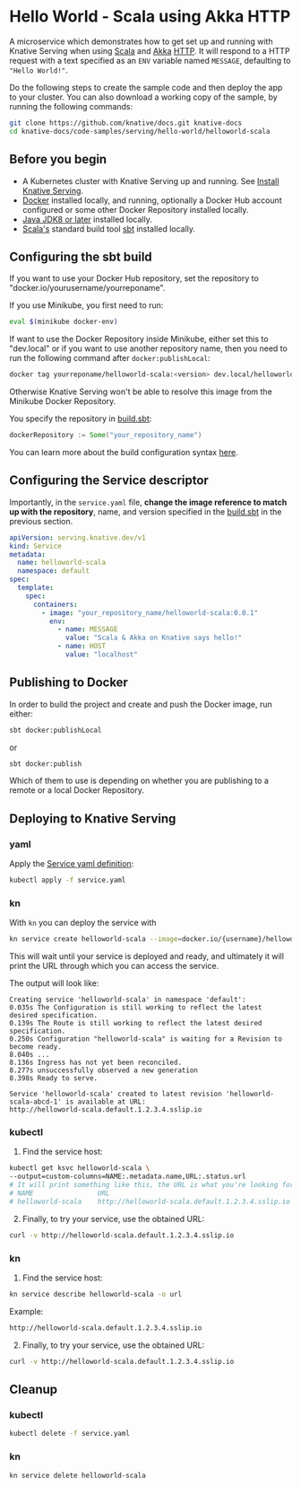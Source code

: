 # Hello World - Scala using Akka HTTP

A microservice which demonstrates how to get set up and running with Knative
Serving when using [Scala](https://scala-lang.org/) and [Akka](https://akka.io/)
[HTTP](https://doc.akka.io/docs/akka-http/current/). It will respond to a HTTP
request with a text specified as an `ENV` variable named `MESSAGE`, defaulting
to `"Hello World!"`.

Do the following steps to create the sample code and then deploy the app to your
cluster. You can also download a working copy of the sample, by running the
following commands:

```bash
git clone https://github.com/knative/docs.git knative-docs
cd knative-docs/code-samples/serving/hello-world/helloworld-scala
```

## Before you begin

- A Kubernetes cluster with Knative Serving up and running. See
  [Install Knative Serving](https://knative.dev/docs/install/serving/install-serving-with-yaml).
- [Docker](https://www.docker.com) installed locally, and running, optionally a
  Docker Hub account configured or some other Docker Repository installed
  locally.
- [Java JDK8 or later](https://adoptopenjdk.net/installation.html) installed
  locally.
- [Scala's](https://scala-lang.org/) standard build tool
  [sbt](https://www.scala-sbt.org/) installed locally.

## Configuring the sbt build

If you want to use your Docker Hub repository, set the repository to
"docker.io/yourusername/yourreponame".

If you use Minikube, you first need to run:

```bash
eval $(minikube docker-env)
```

If want to use the Docker Repository inside Minikube, either set this to
"dev.local" or if you want to use another repository name, then you need to run
the following command after `docker:publishLocal`:

```bash
docker tag yourreponame/helloworld-scala:<version> dev.local/helloworld-scala:<version>
```

Otherwise Knative Serving won't be able to resolve this image from the Minikube
Docker Repository.

You specify the repository in [build.sbt](build.sbt):

```scala
dockerRepository := Some("your_repository_name")
```

You can learn more about the build configuration syntax
[here](https://www.scala-sbt.org/1.x/docs/Basic-Def.html).

## Configuring the Service descriptor

Importantly, in the `service.yaml` file, **change the
image reference to match up with the repository**, name, and version specified
in the [build.sbt](build.sbt) in the previous section.

```yaml
apiVersion: serving.knative.dev/v1
kind: Service
metadata:
  name: helloworld-scala
  namespace: default
spec:
  template:
    spec:
      containers:
        - image: "your_repository_name/helloworld-scala:0.0.1"
          env:
            - name: MESSAGE
              value: "Scala & Akka on Knative says hello!"
            - name: HOST
              value: "localhost"
```

## Publishing to Docker

In order to build the project and create and push the Docker image, run either:

```bash
sbt docker:publishLocal
```

or

```bash
sbt docker:publish
```

Which of them to use is depending on whether you are publishing to a remote or a
local Docker Repository.

## Deploying to Knative Serving

### yaml

Apply the [Service yaml definition](service.yaml):

```bash
kubectl apply -f service.yaml
```

### kn

With `kn` you can deploy the service with

 ```bash
 kn service create helloworld-scala --image=docker.io/{username}/helloworld-scala --env TARGET="Scala Sample v1"
 ```

 This will wait until your service is deployed and ready, and ultimately it will print the URL through which you can access the service.

 The output will look like:

 ```
 Creating service 'helloworld-scala' in namespace 'default':
 0.035s The Configuration is still working to reflect the latest desired specification.
 0.139s The Route is still working to reflect the latest desired specification.
 0.250s Configuration "helloworld-scala" is waiting for a Revision to become ready.
 8.040s ...
 8.136s Ingress has not yet been reconciled.
 8.277s unsuccessfully observed a new generation
 8.398s Ready to serve.

 Service 'helloworld-scala' created to latest revision 'helloworld-scala-abcd-1' is available at URL:
 http://helloworld-scala.default.1.2.3.4.sslip.io
 ```

### kubectl

 1. Find the service host:

 ```bash
 kubectl get ksvc helloworld-scala \
 --output=custom-columns=NAME:.metadata.name,URL:.status.url
 # It will print something like this, the URL is what you're looking for.
 # NAME                URL
 # helloworld-scala    http://helloworld-scala.default.1.2.3.4.sslip.io
 ```

2. Finally, to try your service, use the obtained URL:

 ```bash
 curl -v http://helloworld-scala.default.1.2.3.4.sslip.io
 ```

### kn

 1. Find the service host:

```bash
kn service describe helloworld-scala -o url
```

 Example:

 ```bash
 http://helloworld-scala.default.1.2.3.4.sslip.io
 ```

2. Finally, to try your service, use the obtained URL:

 ```bash
 curl -v http://helloworld-scala.default.1.2.3.4.sslip.io
 ```

## Cleanup

### kubectl

```bash
kubectl delete -f service.yaml
```

### kn

```bash
kn service delete helloworld-scala
```
